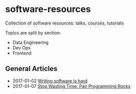 # software-resources
Collection of software resources: talks, courses, tutorials

Topics are split by section:
*   Data Engineering
*   Dev Ops
*   Frontend

## General Articles
*   2017-01-02 [Writing software is hard](https://m.signalvnoise.com/writing-software-is-hard-388d5e982ad9#.p8cc13yok)
*   2017-01-07 [Stop Wasting Time: Pair Programming Rocks](https://medium.com/javascript-scene/stop-wasting-time-pair-programming-rocks-4a99604cb09d#.sdtqn94p4)
